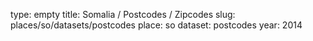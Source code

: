 type: empty
title: Somalia / Postcodes / Zipcodes
slug: places/so/datasets/postcodes
place: so
dataset: postcodes
year: 2014
